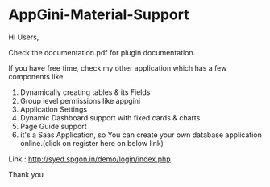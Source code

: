 # AppGini-Material-Support

Hi Users,

 Check the documentation.pdf for plugin documentation.
 
 If you have free time, check my other application which has a few components like
 
  1. Dynamically creating tables & its Fields
  2. Group level permissions like appgini
  3. Application Settings
  4. Dynamic Dashboard support with fixed cards & charts
  5. Page Guide support
  6. it's a Saas Application, so You can create your own database application online.(click on register here on below link)
  
   Link : http://syed.spgon.in/demo/login/index.php
  
   Thank you
